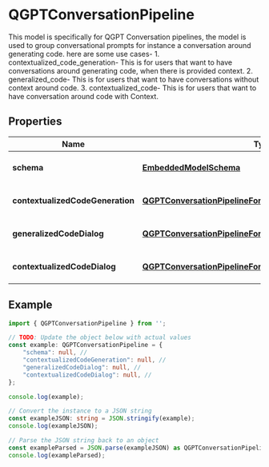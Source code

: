 
# QGPTConversationPipeline

This model is specifically for QGPT Conversation pipelines, the model is used to group conversational prompts for instance a conversation around generating code.  here are some use cases- 1. contextualized_code_generation- This is for users that want to have conversations around generating code, when there is provided context. 2. generalized_code- This is for users that want to have conversations without context around code. 3. contextualized_code- This is for users that want to have conversation around code with Context.

## Properties

Name | Type | Description | Notes
------------ | ------------- | ------------- | -------------
**schema** | [**EmbeddedModelSchema**](EmbeddedModelSchema) |  | [optional] [default to undefined]
**contextualizedCodeGeneration** | [**QGPTConversationPipelineForContextualizedCodeGeneration**](QGPTConversationPipelineForContextualizedCodeGeneration) |  | [optional] [default to undefined]
**generalizedCodeDialog** | [**QGPTConversationPipelineForGeneralizedCodeDialog**](QGPTConversationPipelineForGeneralizedCodeDialog) |  | [optional] [default to undefined]
**contextualizedCodeDialog** | [**QGPTConversationPipelineForContextualizedCodeDialog**](QGPTConversationPipelineForContextualizedCodeDialog) |  | [optional] [default to undefined]

## Example

```typescript
import { QGPTConversationPipeline } from '';

// TODO: Update the object below with actual values
const example: QGPTConversationPipeline = {
    "schema": null, // 
    "contextualizedCodeGeneration": null, // 
    "generalizedCodeDialog": null, // 
    "contextualizedCodeDialog": null, // 
};

console.log(example);

// Convert the instance to a JSON string
const exampleJSON: string = JSON.stringify(example);
console.log(exampleJSON);

// Parse the JSON string back to an object
const exampleParsed = JSON.parse(exampleJSON) as QGPTConversationPipeline;
console.log(exampleParsed);
```




